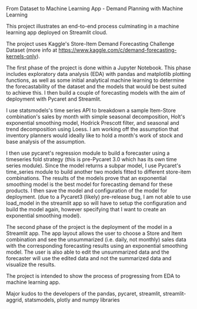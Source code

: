 From Dataset to Machine Learning App - Demand Planning with Machine Learning

This project illustrates an end-to-end process culminating in a machine learning app deployed on Streamlit cloud.

The project uses Kaggle's Store-Item Demand Forecasting Challenge Dataset (more info at https://www.kaggle.com/c/demand-forecasting-kernels-only).

The first phase of the project is done within a Jupyter Notebook. This phase includes exploratory data analysis (EDA) with pandas and matplotlib plotting functions, as well as some initial analytical machine learning to determine the forecastability of the dataset and the models that would be best suited to achieve this. I then build a couple of forecasting models with the aim of deployment with Pycaret and Streamlit.

I use statsmodels's time series API to breakdown a sample Item-Store combination's sales by month with simple seasonal decomposition, Holt's exponential smoothing model, Hodrick Prescott filter, and seasonal and trend decomposition using Loess. I am working off the assumption that inventory planners would ideally like to hold a month's work of stock and base analysis of the assumption.

I then use pycaret's regression module to build a forecaster using a timeseries fold strategy (this is pre-Pycaret 3.0 which has its own time series module). Since the model returns a subpar model, I use Pycaret's time_series module to build another two models fitted to different store-item combinations. The results of the models prove that an exponential smoothing model is the best model for forecasting demand for these products. I then save the model and configuration of the model for deployment. (due to a Pycaret3 (likely) pre-release bug, I am not able to use load_model in the streamlit app so will have to setup the configuration and build the model again, however specifying that I want to create an exponential smoothing model).

The second phase of the project is the deployment of the model in a Streamlit app. The app layout allows the user to choose a Store and Item combination and see the unsummarized (i.e. daily, not monthly) sales data with the corresponding forecasting results using an exponential smoothing model. The user is also able to edit the unsummarized data and the forecaster will use the edited data and not the summarized data and visualize the results.

The project is intended to show the process of progressing from EDA to machine learning app.

Major kudos to the developers of the pandas, pycaret, streamlit, streamlit-aggrid, statsmodels, plotly and numpy libraries
